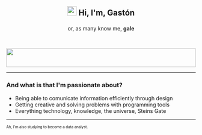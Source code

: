 ## <p align="center"><img src="https://c.tenor.com/SNL9_xhZl9oAAAAi/waving-hand-joypixels.gif" height="25px" width="25px"> <b>Hi, I'm, Gastón</b></p>
<p align="center">or, as many know me, <b>gale</b></p><br>
<p align="center"><a href="https://git.io/typing-svg"><img src="https://readme-typing-svg.herokuapp.com?font=Gloria+Hallelujah&duration=4000&color=F7F7F7&center=true&width=500&lines=AND+I+DO+WHAT+I'M+PASSIONATE+ABOUT" data-canonical-src="https://readme-typing-svg.herokuapp.com?font=Gloria+Hallelujah&duration=4000&color=F7F7F7&center=true&width=500&lines=AND+I+DO+WHAT+I'M+PASSIONATE+ABOUT" height="50px" width="100%"></a></p>
<hr>
<h3>And what is that I'm passionate about?</h3>
<ul>
  <li>Being able to comunicate information efficiently through design</li>
  <li>Getting creative and solving problems with programming tools</li>
  <li>Everything technology, knowledge, the universe, Steins Gate</li>
</ul>
<hr>
<sub><sup>Ah, I'm also studying to become a data analyst.</sup></sub>
<!---
Notas
--->
